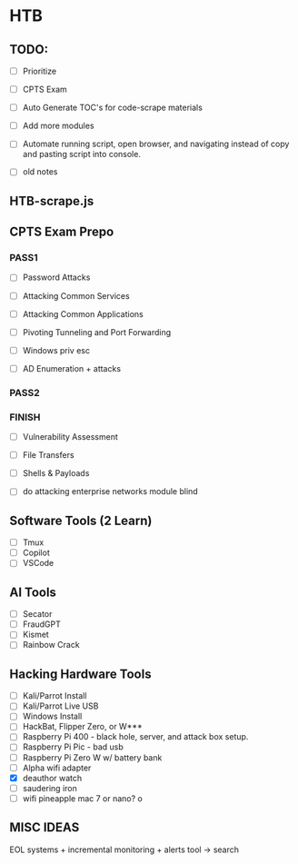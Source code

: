 # HTB

## TODO:

- [ ] Prioritize

- [ ] CPTS Exam
- [ ] Auto Generate TOC's for code-scrape materials
- [ ] Add more modules
- [ ] Automate running script, open browser, and navigating instead of copy and pasting script into console.
- [ ] old notes

## HTB-scrape.js

## CPTS Exam Prepo

### PASS1
- [ ] Password Attacks
- [ ] Attacking Common Services
- [ ] Attacking Common Applications
- [ ] Pivoting Tunneling and Port Forwarding
- [ ] Windows priv esc
- [ ] AD Enumeration + attacks


### PASS2

### FINISH
- [ ] Vulnerability Assessment
- [ ] File Transfers
- [ ] Shells & Payloads




- [ ] do attacking enterprise networks module blind

## Software Tools (2 Learn)

- [ ] Tmux
- [ ] Copilot
- [ ] VSCode

## AI Tools

- [ ] Secator
- [ ] FraudGPT
- [ ] Kismet
- [ ] Rainbow Crack

## Hacking Hardware Tools

- [ ] Kali/Parrot Install
- [ ] Kali/Parrot Live USB
- [ ] Windows Install
- [ ] HackBat, Flipper Zero, or W\*\*\*
- [ ] Raspberry Pi 400 - black hole, server, and attack box setup.
- [ ] Raspberry Pi Pic - bad usb
- [ ] Raspberry Pi Zero W w/ battery bank
- [ ] Alpha wifi adapter
- [x] deauthor watch
- [ ] saudering iron
- [ ] wifi pineapple mac 7 or nano?
o
## MISC IDEAS
EOL systems + incremental monitoring + alerts tool -> search
